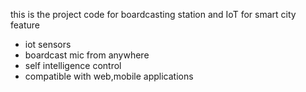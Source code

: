 this is the project code for boardcasting station and IoT for smart city
feature 
 - iot sensors
 - boardcast mic from anywhere
 - self intelligence control
 - compatible with web,mobile applications

